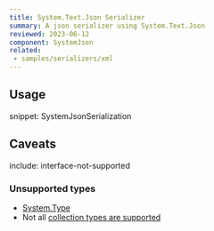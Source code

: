 ```yaml
---
title: System.Text.Json Serializer
summary: A json serializer using System.Text.Json
reviewed: 2023-06-12
component: SystemJson
related:
 - samples/serializers/xml
---
```


## Usage

snippet: SystemJsonSerialization

## Caveats

include: interface-not-supported

### Unsupported types

* [System.Type](https://learn.microsoft.com/en-us/dotnet/api/system.type)
* Not all [collection types are supported](https://learn.microsoft.com/en-us/dotnet/standard/serialization/system-text-json/supported-collection-types)
